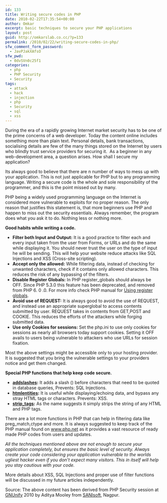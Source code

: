 ```yaml
---
id: 133
title: Writing secure codes in PHP
date: 2010-02-22T17:35:54+00:00
author: Omkar
excerpt: basic techniques to secure your PHP applications
layout: post
guid: http://omkarslab.co.cc/?p=133
permalink: /2010/02/22/writing-secure-codes-in-php/
sfw_comment_form_password:
  - JavPJakXAfsO
sfw_pwd:
  - 0dvSVn0c25f1
categories:
  - php
  - PHP Security
  - Security
tags:
  - attack
  - hack
  - injection
  - php
  - Security
  - sql
  - xss
---
```

During the era of a rapidly growing Internet market security has to be one of the prime concerns of a web developer. Today the content online includes something more than plain text. Personal details, bank transactions, socialising details are few of the many things stored on the Internet by users who blindly trust service providers for securing it.  As a beginner in any web-development area, a question arises. How shall I secure my application?

Its always good to believe that there are n number of ways to mess up with your application. This is not just applicable for PHP but to any programming language. Writing a secure code is the whole and sole responsibility of the programmer, and this is the point missed out by many.

PHP being a widely used programming language on the Internet is considered more vulnerable to exploits for no proper reason. The only reason that justifies this statement is, that more beginners use PHP and happen to miss out the security essentials. Always remember, the program does what you ask it to do. Nothing less or nothing more.

**Good habits while writing a code.**

  * **Filter both Input and Output:** It is a good practice to filter each and every input taken from the user from Forms, or URLs and do the same while displaying it. You should never trust the user on the type of input he will be sending. This will help your website reduce attacks like SQL Injections and XSS (Cross-site scripting).
  * **Accept only the allowed:** While filtering data, instead of checking for unwanted characters, check if it contains only allowed characters. This reduces the risk of any bypassing of the filters.
  * **Disable Register Globals:** In PHP register_globals should always be OFF. Since PHP 5.3.0 this feature has been deprecated, and removed from PHP 6. 0 .0. For more info check PHP manual for <a href="http://php.net/manual/en/security.globals.php" target="_blank">Using register globals</a>.
  * **Avoid use of REQUEST:** It is always good to avoid the use of REQUEST, and instead use an appropriate superglobal to access contents submitted by user. REQUEST takes in contents from GET,POST and COOKIE. This reduces the efforts of the attackers while forging submitted data.
  * **Use only Cookies for sessions:** Set the php.ini to use only cookies for sessions as nearly all browsers today support cookies. Setting it OFF avails to users being vulnerable to attackers who use URLs for session fixation.

Most the above settings might be accessible only to your hosting provider. It is suggested that you bring the vulnerable settings to your providers notice and get them changed.

**Special PHP functions that help keep code secure.**

  * **<a href="http://php.net/manual/en/function.addslashes.php" target="_blank">addslashes</a>:** It adds a slash (\) before characters that need to be quoted in database queries, Prevents: SQL Injections.
  * **<a href="http://in2.php.net/manual/en/function.htmlentities.php" target="_blank">htmlentities</a>:** It is useful while displaying/echoing data, and bypass any stray HTML tags or characters. Prevents: XSS.
  * **<a href="http://in2.php.net/manual/en/function.strip-tags.php" target="_blank">strip_tags</a>:** As the name suggests it simply strips the string of any HTML and PHP tags.

There are a lot more functions in PHP that can help in filtering data like preg_match,ctype and more. It is always suggested to keep track of the PHP manual found on <a href="www.php.net" target="_blank">www.php.net</a> as it provides a vast resource of ready made PHP codes from users and updates.

_All the techniques mentioned above are not enough to secure your application completely, but ensures the basic level of security. Always create your code considering your application vulnerable to the worlds ugliest hacker even if you don&#8217;t expect many visitors. This in itself will help you stay cautious with your code._

More details about XSS, SQL Injections and proper use of filter functions will be discussed in my future articles independently.

Source: The above content has been derived from PHP Security session at <a href="http://gnunify.in" target="_blank">GNUnify</a> 2010 by Aditya Mooley from <a href="http://www.sanisoft.com/" target="_blank">SANIsoft</a>, Nagpur.